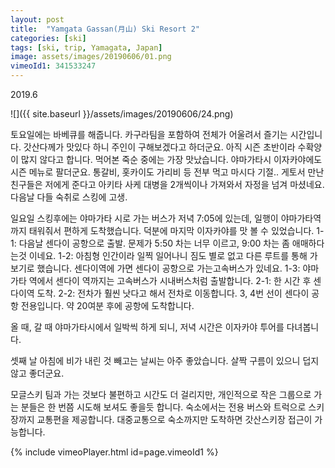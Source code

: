 ```yaml
---
layout: post
title:  "Yamgata Gassan(月山) Ski Resort 2"
categories: [ski]
tags: [ski, trip, Yamagata, Japan]
image: assets/images/20190606/01.png
vimeoId1: 341533247
---
```

2019.6

![]({{ site.baseurl }}/assets/images/20190606/24.png)

토요일에는 바베큐를 해줍니다. 카구라팀을 포함하여 전체가 어울려서 즐기는 시간입니다.
갓산다께가 맛있다 하니 주인이 구해보겠다고 하더군요. 아직 시즌 초반이라 수확양이 많지 않다고 합니다.
먹어본 죽순 중에는 가장 맛났습니다. 야마가타시 이자카야에도 시즌 메뉴로 팔더군요.
통갈비, 홋카이도 가리비 등 전부 먹고 마시다 기절..
게토서 만난 친구들은 저에게 준다고 아키타 사케 대병을 2개씩이나 가져와서 자정을 넘겨 마셨네요.
다음날 다들 숙취로 스킹에 고생.


일요일 스킹후에는 야마가타 시로 가는 버스가 저녁 7:05에 있는데, 일행이 야마가타역까지 태워줘서 편하게 도착했습니다.
덕분에 마지막 이자카야를 맛 볼 수 있었습니다.
1-1: 다음날 센다이 공항으로 출발. 문제가 5:50 차는 너무 이르고, 9:00 차는 좀 애매하다는것 이네요.
1-2: 아침형 인간이라 일찍 일어나니 짐도 별로 없고 다른 루트를 통해 가보기로 했습니다. 센다이역에 가면 센다이 공항으로 가는고속버스가 있네요.
1-3: 야마가타 역에서 센다이 역까지는 고속버스가 시내버스처럼 출발합니다.
2-1: 한 시간 후 센다이역 도착.
2-2: 전차가 훨씬 낫다고 해서 전차로 이동합니다. 3, 4번 선이 센다이 공항 전용입니다.
약 20여분 후에 공항에 도착합니다.


올 때, 갈 때 야마가타시에서 일박씩 하게 되니, 저녁 시간은 이자카야 투어를 다녀봅니다.


셋째 날 아침에 비가 내린 것 빼고는 날씨는 아주 좋았습니다.
살짝 구름이 있으니 덥지 않고 좋더군요.

모글스키 팀과 가는 것보다 불편하고 시간도 더 걸리지만, 개인적으로 작은 그룹으로 가는 분들은 한 번쯤 시도해 보셔도 좋을듯 합니다. 숙소에서는 전용 버스와 트럭으로 스키장까지 교통편을 제공합니다. 
대중교통으로 숙소까지만 도착하면 갓산스키장 접근이 가능합니다. 


[hanagasa]: http://www.hanagasa.info/top.html
[dake]: https://www.gassan-info.com/ko/gourmet





{% include vimeoPlayer.html id=page.vimeoId1 %}
